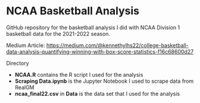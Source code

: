 # NCAA Basketball Analysis
GitHub repository for the basketball analysis I did with NCAA Division 1 basketball data for the 2021-2022 season.

Medium Article: https://medium.com/@kennethylhs22/college-basketball-data-analysis-quantifying-winning-with-box-score-statistics-f16c68600d27

Directory
- **NCAA.R** contains the R script I used for the analysis
- **Scraping Data.ipynb** is the Jupyter Notebook I used to scrape data from RealGM
- **ncaa_final22.csv** in **Data** is the data set that I used for the analysis
